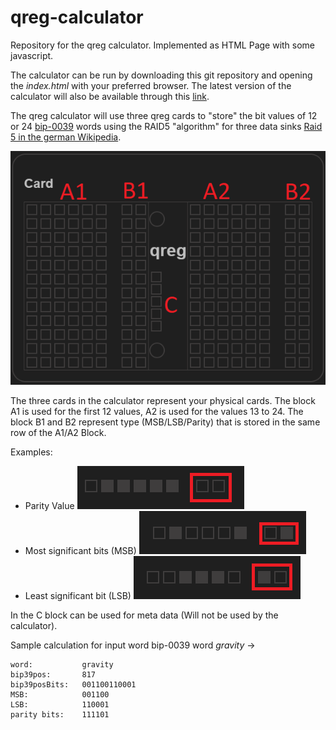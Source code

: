 # qreg-calculator
Repository for the qreg calculator. Implemented as HTML Page with some javascript.

The calculator can be run by downloading this git repository and opening the *index.html* with your preferred browser. The latest version of the calculator will also be available through this [link](https://ambitious-dune-01f9db703.azurestaticapps.net/).

The qreg calculator will use three qreg cards to "store" the bit values of 12 or 24 [bip-0039](https://github.com/bitcoin/bips/blob/master/bip-0039/) words using the RAID5 "algorithm" for three data sinks [Raid 5 in the german Wikipedia](https://de.wikipedia.org/wiki/RAID#RAID_5:_Leistung_+_Parit%C3%A4t,_Block-Level_Striping_mit_verteilter_Parit%C3%A4tsinformation).

![sample qreg card](doc/CardLegend.png)

The three cards in the calculator represent your physical cards. The block A1 is used for the first 12 values, A2 is used for the values 13 to 24. The block B1 and B2 represent type (MSB/LSB/Parity) that is stored in the same row of the A1/A2 Block.

Examples:

- Parity Value
![parity](doc/parity.png)
- Most significant bits (MSB)
![MSB](doc/MSB.png)
- Least significant bit (LSB)
![LSB](doc/LSB.png)



In the C block can be used for meta data (Will not be used by the calculator).

Sample calculation for input word bip-0039 word *gravity* ->

```
word:           gravity
bip39pos:       817
bip39posBits:   001100110001
MSB:            001100
LSB:            110001
parity bits:    111101
```
